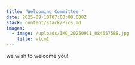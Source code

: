 ```yaml
---
title: 'Welcoming Committee '
date: 2025-09-10T07:00:00.000Z
stack: content/stack/Pics.md
images:
  - image: /uploads/IMG_20250911_084657588.jpg
    title: wlcm1
---
```


we wish to welcome you!
